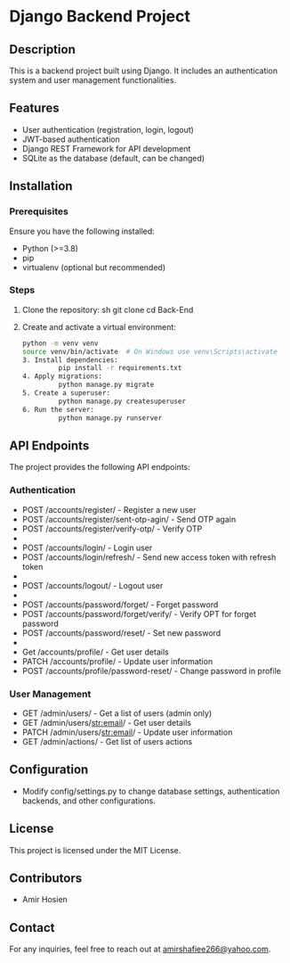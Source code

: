 # Django Backend Project

## Description

This is a backend project built using Django. It includes an authentication system and user management functionalities.

## Features

- User authentication (registration, login, logout)
- JWT-based authentication
- Django REST Framework for API development
- SQLite as the database (default, can be changed)

## Installation

### Prerequisites

Ensure you have the following installed:

- Python (>=3.8)
- pip
- virtualenv (optional but recommended)

### Steps

1. Clone the repository:
   sh
   git clone <repository-url>
   cd Back-End
   
2. Create and activate a virtual environment:
   ```sh
   python -m venv venv
   source venv/bin/activate  # On Windows use venv\Scripts\activate
   3. Install dependencies:
            pip install -r requirements.txt
   4. Apply migrations:
            python manage.py migrate
   5. Create a superuser:
            python manage.py createsuperuser
   6. Run the server:
            python manage.py runserver
   ```

## API Endpoints

The project provides the following API endpoints:

### Authentication

- POST /accounts/register/ - Register a new user
- POST /accounts/register/sent-otp-agin/ - Send OTP again
- POST /accounts/register/verify-otp/ - Verify OTP
- 
- POST /accounts/login/ - Login user
- POST /accounts/login/refresh/ - Send new access token with refresh token
- 
- POST /accounts/logout/ - Logout user
- 
- POST /accounts/password/forget/ - Forget password
- POST /accounts/password/forget/verify/ - Verify OPT for forget password
- POST /accounts/password/reset/ - Set new password
- 
- Get /accounts/profile/ - Get user details
- PATCH /accounts/profile/ - Update user information
- POST /accounts/profile/password-reset/ - Change password in profile

### User Management

- GET /admin/users/ - Get a list of users (admin only)
- GET /admin/users/<str:email>/ - Get user details
- PATCH /admin/users/<str:email>/ - Update user information
- GET /admin/actions/ - Get list of users actions

## Configuration

- Modify config/settings.py to change database settings, authentication backends, and other configurations.

## License

This project is licensed under the MIT License.

## Contributors

- Amir Hosien

## Contact

For any inquiries, feel free to reach out at amirshafiee266@yahoo.com.
